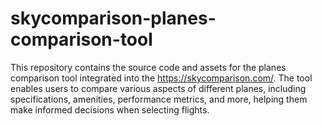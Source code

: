 # skycomparison-planes-comparison-tool
This repository contains the source code and assets for the planes comparison tool integrated into the https://skycomparison.com/. The tool enables users to compare various aspects of different planes, including specifications, amenities, performance metrics, and more, helping them make informed decisions when selecting flights.
